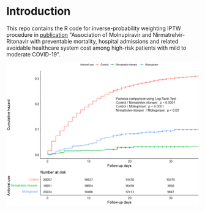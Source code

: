 # Introduction

This repo contains the R code for inverse-probability weighting IPTW procedure in [publication](https://www.sciencedirect.com/science/article/pii/S2666606522002176) "Association of Molnupiravir and Nirmatrelvir-Ritonavir with preventable mortality, hospital admissions and related avoidable healthcare system cost among high-risk patients with mild to moderate COVID-19".

![alt text](http://github.com/catmasteryip/covid_antiviral2/blob/main/pic1.jpeg?raw=true)
